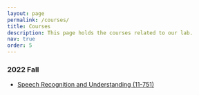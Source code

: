 ```yaml
---
layout: page
permalink: /courses/
title: Courses
description: This page holds the courses related to our lab.
nav: true
order: 5
---
```


### 2022 Fall

* [Speech Recognition and Understanding (11-751)](https://shinjiwlab.github.io/activities/2022/11751-2022f/)

